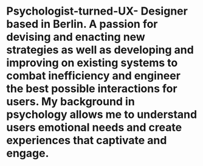 # Psychologist-turned-UX- Designer based in Berlin. A passion for devising and enacting new strategies as well as developing and improving on existing systems to combat inefficiency and engineer the best possible interactions for users. My background in psychology allows me to understand users emotional needs and create experiences that captivate and engage.
